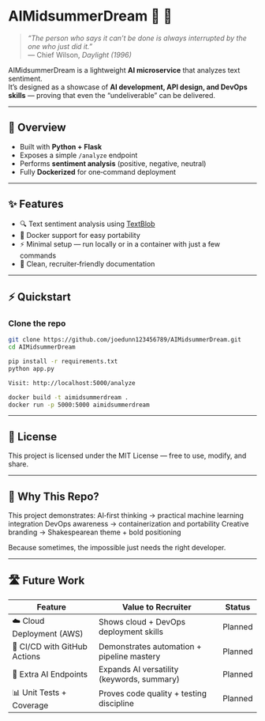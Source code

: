# AIMidsummerDream 🌙 🤖

> *“The person who says it can’t be done is always interrupted by the one who just did it.”*  
> — Chief Wilson, *Daylight (1996)*

AIMidsummerDream is a lightweight **AI microservice** that analyzes text sentiment.  
It’s designed as a showcase of **AI development, API design, and DevOps skills** — proving that even the “undeliverable” can be delivered.

---

## 🚀 Overview
- Built with **Python + Flask**  
- Exposes a simple `/analyze` endpoint  
- Performs **sentiment analysis** (positive, negative, neutral)  
- Fully **Dockerized** for one‑command deployment  

---

## ✨ Features
- 🔍 Text sentiment analysis using [TextBlob](https://textblob.readthedocs.io/en/dev/)  
- 🐳 Docker support for easy portability  
- ⚡ Minimal setup — run locally or in a container with just a few commands  
- 📖 Clean, recruiter‑friendly documentation  

---

## ⚡ Quickstart

### Clone the repo
```bash
git clone https://github.com/joedunn123456789/AIMidsummerDream.git
cd AIMidsummerDream

pip install -r requirements.txt
python app.py

Visit: http://localhost:5000/analyze

docker build -t aimidsummerdream .
docker run -p 5000:5000 aimidsummerdream 
```
---

## 📜 License
This project is licensed under the MIT License — free to use, modify, and share.

---

## 🙌 Why This Repo?
This project demonstrates:
AI‑first thinking → practical machine learning integration
DevOps awareness → containerization and portability
Creative branding → Shakespearean theme + bold positioning

Because sometimes, the impossible just needs the right developer.

---

## 🛣️ Future Work

| Feature                     | Value to Recruiter                          | Status   |
|-----------------------------|---------------------------------------------|----------|
| ☁️ Cloud Deployment (AWS)   | Shows cloud + DevOps deployment skills      | Planned  |
| 🔄 CI/CD with GitHub Actions| Demonstrates automation + pipeline mastery  | Planned  |
| 🧠 Extra AI Endpoints       | Expands AI versatility (keywords, summary)  | Planned  |
| 📊 Unit Tests + Coverage    | Proves code quality + testing discipline    | Planned  |


